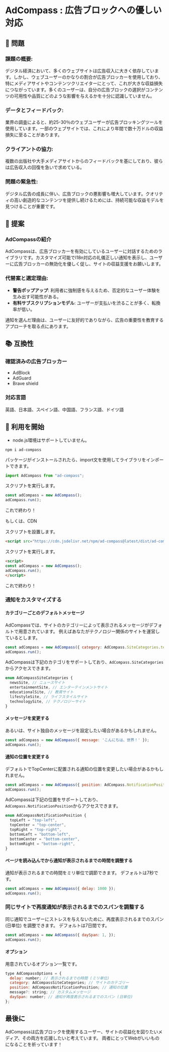 # AdCompass : 広告ブロックへの優しい対応

## 👀 問題

### 課題の概要:

デジタル経済において、多くのウェブサイトは広告収入に大きく依存しています。しかし、ウェブユーザーのかなりの割合が広告ブロッカーを使用しており、特にメディアサイトやコンテンツクリエイターにとって、これが大きな収益損失につながっています。多くのユーザーは、自分の広告ブロックの選択がコンテンツの可用性や品質にどのような影響を与えるかを十分に認識していません。

### データとフィードバック:

業界の調査によると、約25-30％のウェブユーザーが広告ブロッキングツールを使用しています。一部のウェブサイトでは、これにより年間で数十万ドルの収益損失に至ることがあります。

### クライアントの協力:

複数の出版社や大手メディアサイトからのフィードバックを基にしており、彼らは広告収入の回復を急いで求めている。

### 問題の緊急性:

デジタル広告の成長に伴い、広告ブロックの悪影響も増大しています。クオリティの高い創造的なコンテンツを提供し続けるためには、持続可能な収益モデルを見つけることが重要です。

## 💭 提案

### AdCompassの紹介

AdCompassは、広告ブロッカーを有効にしているユーザーに対話するためのライブラリです。カスタマイズ可能でI18n対応の礼儀正しい通知を表示し、ユーザーに広告ブロッカーの無効化を優しく促し、サイトの収益支援をお願いします。

### **代替案と選定理由**:

- **警告ポップアップ**: 利用者に強制感を与えるため、否定的なユーザー体験を生み出す可能性がある。
- **有料サブスクリプションモデル**: ユーザーが支払いを渋ることが多く、転換率が低い。

通知を選んだ理由は、ユーザーに友好的でありながら、広告の重要性を教育するアプローチを取る点にあります。

## 📚 互換性

### 確認済みの広告ブロッカー

- AdBlock
- AdGuard
- Brave shield

### 対応言語

英語、日本語、スペイン語、中国語、フランス語、ドイツ語

## 🚀 利用を開始

* node.js環境はサポートしていません。

```
npm i ad-compass
```

パッケージがインストールされたら、import文を使用してライブラリをインポートできます。
```javascript
import AdCompass from "ad-compass";
```

スクリプトを実行します。
```javascript
const adCompass = new AdCompass();
adCompass.run();
```

これで終わり！

もしくは、CDN

スクリプトを設置します。
```html
<script src="https://cdn.jsdelivr.net/npm/ad-compass@latest/dist/ad-compass.umd.js"></script>
```

スクリプトを実行します。
```html
<script>
const adCompass = new AdCompass();
adCompass.run();
</script>
```

これで終わり！

### 通知をカスタマイズする

#### カテゴリーごとのデフォルトメッセージ

AdCompassでは、サイトのカテゴリーによって表示されるメッセージがデフォルトで用意されています。
例えばあなたがテクノロジー関係のサイトを運営しているとします。

```javascript
const adCompass = new AdCompass({ category: AdCompass.SiteCategories.technologySite });
adCompass.run();
```

AdCompassは下記のカテゴリをサポートしており、`AdCompass.SiteCategories`からアクセスできます。

```typescript
enum AdCompassSiteCategories {
  newsSite, // ニュースサイト
  entertainmentSite, // エンターテインメントサイト
  educationalSite, // 教育サイト
  lifestyleSite, // ライフスタイルサイト
  technologySite, // テクノロジーサイト
}
```

#### メッセージを変更する

あるいは、サイト独自のメッセージを設定したい場合があるかもしれません。

```javascript
const adCompass = new AdCompass({ message: 'こんにちは、世界！' });
adCompass.run();
```

#### 通知の位置を変更する

デフォルトでTopCenterに配置される通知の位置を変更したい場合があるかもしれません。

```javascript
const adCompass = new AdCompass({ position: AdCompass.NotificationPosition.topLeft });
adCompass.run();
```

AdCompassは下記の位置をサポートしており、`AdCompass.NotificationPosition`からアクセスできます。

```typescript
enum AdCompassNotificationPosition {
  topLeft = "top-left",
  topCenter = "top-center",
  topRight = "top-right",
  bottomLeft = "bottom-left",
  bottomCenter = "bottom-center",
  bottomRight = "bottom-right",
}
```

#### ページを読み込んでから通知が表示されるまでの時間を調整する

通知が表示されるまでの時間をミリ単位で調節できます。
デフォルトは7秒です。

```javascript
const adCompass = new AdCompass({ delay: 1000 });
adCompass.run();
```

### 同じサイトで再度通知が表示されるまでのスパンを調整する

同じ通知でユーザーにストレスを与えないために、再度表示されるまでのスパン (日単位) を調整できます。
デフォルトは7日間です。

```javascript
const adCompass = new AdCompass({ daySpan: 1, });
adCompass.run();
```

#### オプション

用意されているオプション一覧です。

```javascript
type AdCompassOptions = {
  delay: number; // 表示されるまでの時間 (ミリ単位)
  category: AdCompassSiteCategories; // サイトのカテゴリー
  position: AdCompassNotificationPosition; // 通知の位置
  message?: string; // カスタムメッセージ
  daySpan: number; // 通知が再度表示されるまでのスパン (日単位)
};
```

## 最後に

AdCompassは広告ブロックを使用するユーザー、サイトの収益化を図りたいメディア、その両方を応援したいと考えています。
両者にとってWebがいいものになることを祈っています！